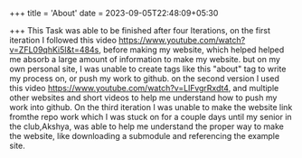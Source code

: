 +++
title = 'About'
date = 2023-09-05T22:48:09+05:30

+++
This Task was able to be finished after four Iterations, on the first iteration I followed this video https://www.youtube.com/watch?v=ZFL09qhKi5I&t=484s, before making my website, which helped helped me absorb a large amount of information to make my website. but on my own personal site, I was unable to create tags like this "about" tag to write my process on, or push my work to github. on the second version I used this video https://www.youtube.com/watch?v=LIFvgrRxdt4, and multiple other websites and short videos to help me understand how to push my work into github. On the third iteration I was unable to make the website link fromthe repo work which I was stuck on for a couple days until my senior in the club,Akshya, was able to help me understand the proper way to make the website, like downloading a submodule and referencing the example site.  
